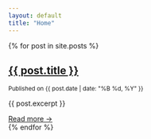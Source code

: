 ```yaml
---
layout: default
title: "Home"
---
```


<section class="posts-list">
  {% for post in site.posts %}
    <article class="post-preview">
      <h2><a href="{{ post.url }}">{{ post.title }}</a></h2>
      <p><small>Published on {{ post.date | date: "%B %d, %Y" }}</small></p>
      <p>{{ post.excerpt }}</p>
      <a href="{{ post.url }}">Read more →</a>
    </article>
  {% endfor %}
</section>